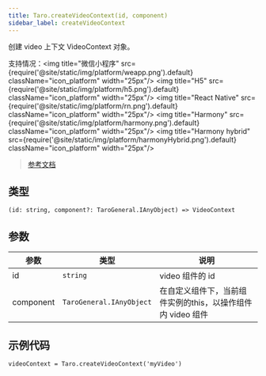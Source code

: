 ```yaml
---
title: Taro.createVideoContext(id, component)
sidebar_label: createVideoContext
---
```


创建 video 上下文 VideoContext 对象。

支持情况：<img title="微信小程序" src={require('@site/static/img/platform/weapp.png').default} className="icon_platform" width="25px"/> <img title="H5" src={require('@site/static/img/platform/h5.png').default} className="icon_platform" width="25px"/> <img title="React Native" src={require('@site/static/img/platform/rn.png').default} className="icon_platform" width="25px"/> <img title="Harmony" src={require('@site/static/img/platform/harmony.png').default} className="icon_platform" width="25px"/> <img title="Harmony hybrid" src={require('@site/static/img/platform/harmonyHybrid.png').default} className="icon_platform" width="25px"/>

> [参考文档](https://developers.weixin.qq.com/miniprogram/dev/api/media/video/wx.createVideoContext.html)

## 类型

```tsx
(id: string, component?: TaroGeneral.IAnyObject) => VideoContext
```

## 参数

| 参数 | 类型 | 说明 |
| --- | --- | --- |
| id | `string` | video 组件的 id |
| component | `TaroGeneral.IAnyObject` | 在自定义组件下，当前组件实例的this，以操作组件内 video 组件 |

## 示例代码

```tsx
videoContext = Taro.createVideoContext('myVideo')
```
